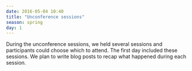```yaml
---
date: 2016-05-04 10:40
title: "Unconference sessions"
season: spring
day: 1
---
```

During the unconference sessions, we held several sessions and participants could choose which to attend. The first day included these sessions. We plan to write blog posts to recap what happened during each session.
